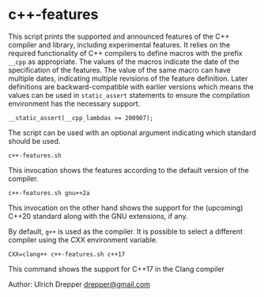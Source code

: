 c++-features
============

This script prints the supported and announced features of the C++
compiler and library, including experimental features.  It relies on the
required functionality of C++ compilers to define macros with
the prefix `__cpp` as appropriate.  The values of the macros indicate
the date of the specification of the features.  The value of the same macro
can have multiple dates, indicating multiple revisions of the feature definition.
Later definitions are backward-compatible with earlier versions which means
the values can be used in `static_assert` statements to ensure
the compilation environment has the necessary support.

    __static_assert(__cpp_lambdas >= 200907);

The script can be used with an optional argument indicating which
standard should be used.

    c++-features.sh

This invocation shows the features according to the default version of the
compiler.

    c++-features.sh gnu++2a

This invocation on the other hand shows the support for the (upcoming) C++20
standard along with the GNU extensions, if any.

By default, `g++` is used as the compiler.  It is possible to select a different
compiler using the CXX environment variable.

    CXX=clang++ c++-features.sh c++17

This command shows the support for C++17 in the Clang compiler


Author: Ulrich Drepper <drepper@gmail.com>
